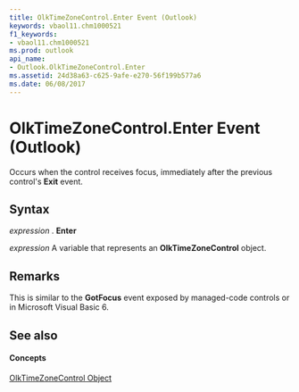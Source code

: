 ```yaml
---
title: OlkTimeZoneControl.Enter Event (Outlook)
keywords: vbaol11.chm1000521
f1_keywords:
- vbaol11.chm1000521
ms.prod: outlook
api_name:
- Outlook.OlkTimeZoneControl.Enter
ms.assetid: 24d38a63-c625-9afe-e270-56f199b577a6
ms.date: 06/08/2017
---
```



# OlkTimeZoneControl.Enter Event (Outlook)

Occurs when the control receives focus, immediately after the previous control's  **Exit** event.


## Syntax

 _expression_ . **Enter**

 _expression_ A variable that represents an **OlkTimeZoneControl** object.


## Remarks

This is similar to the  **GotFocus** event exposed by managed-code controls or in Microsoft Visual Basic 6.


## See also


#### Concepts


[OlkTimeZoneControl Object](olktimezonecontrol-object-outlook.md)

